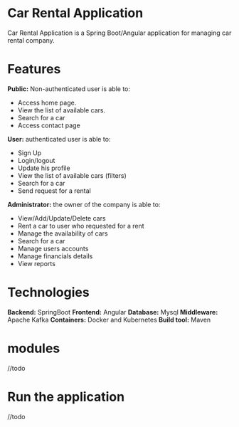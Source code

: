 # Car Rental Application
Car Rental Application is a Spring Boot/Angular application for managing car rental company.

# Features

**Public:** Non-authenticated user is able to:
* Access home page.
* View the list of available cars.
* Search for a car
* Access contact page

**User:** authenticated user is able to:
* Sign Up
* Login/logout
* Update his profile
* View the list of available cars (filters)
* Search for a car
* Send request for a rental


**Administrator:** the owner of the company is able to:
* View/Add/Update/Delete cars
* Rent a car to user who requested for a rent
* Manage the availability of cars
* Search for a car
* Manage users accounts
* Manage financials details
* View reports

# Technologies
**Backend:** SpringBoot
**Frontend:** Angular
**Database:** Mysql
**Middleware:** Apache Kafka
**Containers:** Docker and Kubernetes
**Build tool:** Maven

# modules
//todo

# Run the application
//todo

